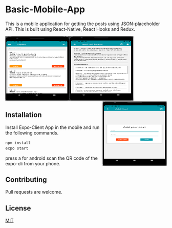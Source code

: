 # Basic-Mobile-App

This is a mobile application for getting the posts using JSON-placeholder API.
This is built using React-Native, React Hooks and Redux.

<img align="left" src="https://github.com/ChakravarthiChowdary/Basic-Mobile-App/blob/master/assets/appScreen1.PNG" width="200" height="200" />

<img src="https://github.com/ChakravarthiChowdary/Basic-Mobile-App/blob/master/assets/appScreen2.PNG" width="200" height="200" />

<img align="right" src="https://github.com/ChakravarthiChowdary/Basic-Mobile-App/blob/master/assets/appScreen3.PNG" width="200" height="200" />

## Installation

Install Expo-Client App in the mobile and run the following commands.

```bash
npm install
expo start
```

press a for android
scan the QR code of the expo-cli from your phone.

## Contributing

Pull requests are welcome.

## License

[MIT](https://choosealicense.com/licenses/mit/)
